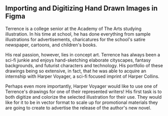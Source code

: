 ## Importing and Digitizing Hand Drawn Images in Figma ##
Terrence is a college senior at the Academy of The Arts studying illustration. In his time at school, he has done everything from sample illustrations for advertisements, charicatures for the school's satire newspaper, cartoons, and children's books. 

His real passion, however, lies in concept art. Terrence has always been a sci-fi junkie and enjoys hand-sketching elaborate cityscapes, fantasy backgrounds, and futurist characters and technology. His portfolio of these drawings being so extensive, in fact, that he was able to acquire an internship with Harper Voyager, a sci-fi focused imprint of Harper Collins.

Perhaps even more importantly, Harper Voyager would like to use one of Terrence's drawings for one of their represented writers! His first task is to both digitize and colorize the selected illustration for their use. They would like for it to be in vector format to scale up for promotional materials they are going to create to advertise the release of the author's new novel.


